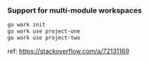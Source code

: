 ### Support for multi-module workspaces

```bash
go work init
go work use project-one
go work use project-two
```
ref: https://stackoverflow.com/a/72131169